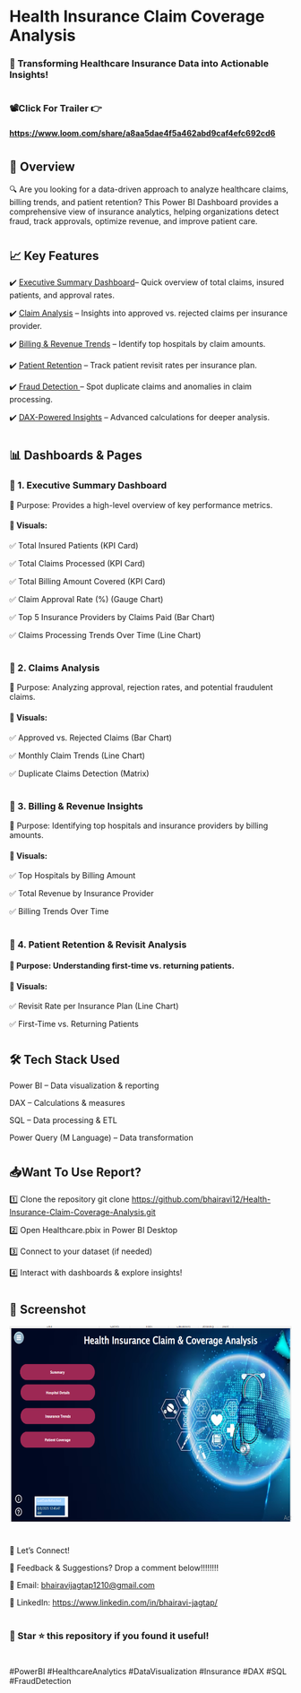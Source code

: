 # Health Insurance Claim Coverage Analysis

 ### 🚀 Transforming Healthcare Insurance Data into Actionable Insights!
#
### 📽️Click For Trailer 👉
#### https://www.loom.com/share/a8aa5dae4f5a462abd9caf4efc692cd6
#
## 📌 Overview  

🔍 Are you looking for a data-driven approach to analyze healthcare claims, billing trends, and patient retention? This Power BI Dashboard provides a comprehensive view of insurance analytics, helping organizations detect fraud, track approvals, optimize revenue, and improve patient care.

#
## 📈 Key Features
✔️ <ins>Executive Summary Dashboard</ins>– Quick overview of total claims, insured patients, and approval rates.

✔️ <ins>Claim Analysis</ins> – Insights into approved vs. rejected claims per insurance provider.

✔️ <ins>Billing & Revenue Trends</ins> – Identify top hospitals by claim amounts.

✔️ <ins>Patient Retention</ins> – Track patient revisit rates per insurance plan.

✔️ <ins>Fraud Detection </ins>– Spot duplicate claims and anomalies in claim processing.

✔️ <ins>DAX-Powered Insights</ins> – Advanced calculations for deeper analysis.

#
#
## 📊 Dashboards & Pages

### 📌 1. Executive Summary Dashboard
🎯 Purpose: Provides a high-level overview of key performance metrics.
#### 🔹 Visuals:
✅ Total Insured Patients (KPI Card)

✅ Total Claims Processed (KPI Card)

✅ Total Billing Amount Covered (KPI Card)

✅ Claim Approval Rate (%) (Gauge Chart)

✅ Top 5 Insurance Providers by Claims Paid (Bar Chart)

✅ Claims Processing Trends Over Time (Line Chart)


#
### 📌 2. Claims Analysis
🎯 Purpose: Analyzing approval, rejection rates, and potential fraudulent claims.

#### 🔹 Visuals:

✅ Approved vs. Rejected Claims (Bar Chart)

✅ Monthly Claim Trends (Line Chart)

✅ Duplicate Claims Detection (Matrix)

#
### 📌 3. Billing & Revenue Insights
🎯 Purpose: Identifying top hospitals and insurance providers by billing amounts.

#### 🔹 Visuals:
✅ Top Hospitals by Billing Amount

✅ Total Revenue by Insurance Provider

✅ Billing Trends Over Time

#
### 📌 4. Patient Retention & Revisit Analysis
#### 🎯 Purpose: Understanding first-time vs. returning patients.
#### 🔹 Visuals:
✅ Revisit Rate per Insurance Plan (Line Chart)

✅ First-Time vs. Returning Patients

#
#
## 🛠️ Tech Stack Used
Power BI – Data visualization & reporting

DAX – Calculations & measures

SQL – Data processing & ETL

Power Query (M Language) – Data transformation


#
#
## 📥Want To Use Report?

1️⃣ Clone the repository
            git clone https://github.com/bhairavi12/Health-Insurance-Claim-Coverage-Analysis.git

2️⃣ Open Healthcare.pbix in Power BI Desktop

3️⃣ Connect to your dataset (if needed)

4️⃣ Interact with dashboards & explore insights!


#
#
## 📸 Screenshot

<!-- https://github.com/bhairavi12/Health-Insurance-Claim-Coverage-Analysis/blob/main/Firstpg.png-->

<!--![Image](https://github.com/user-attachments/assets/f15e393c-4c48-4840-8eba-70d539e92f25 )-->

<p align="center">
  <img width="600" height="350" src="https://github.com/bhairavi12/Health-Insurance-Claim-Coverage-Analysis/blob/main/Firstpg.png">
</p>




#
📢 Let’s Connect!

💬 Feedback & Suggestions? Drop a comment below!!!!!!!!

📧 Email: bhairavijagtap1210@gmail.com

🔗 LinkedIn: https://www.linkedin.com/in/bhairavi-jagtap/


#
#
### 🔹 Star ⭐ this repository if you found it useful!
#
#PowerBI #HealthcareAnalytics #DataVisualization #Insurance #DAX #SQL #FraudDetection
